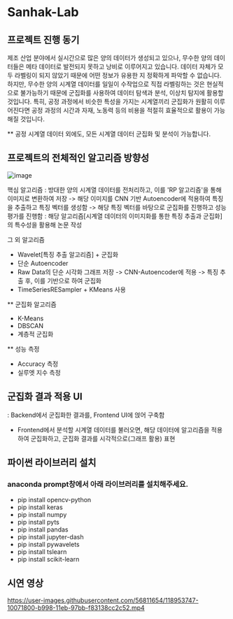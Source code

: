 # Sanhak-Lab

## 프로젝트 진행 동기
제조 산업 분야에서 실시간으로 많은 양의 데이터가 생성되고 있으나, 무수한 양의 데이터들은 메타 데이터로 발전되지 못하고 낭비로 이루어지고 있습니다. 데이터 자체가 모두 라벨링이 되지 않았기 때문에 어떤 정보가 유용한 지 정확하게 파악할 수 없습니다. 하지만, 무수한 양의 시계열 데이터를 일일이 수작업으로 직접 라벨링하는 것은 현실적으로 불가능하기 때문에 군집화를 사용하여 데이터 탐색과 분석, 이상치 탐지에 활용할 것입니다.
특히, 공정 과정에서 비슷한 특성을 가지는 시계열끼리 군집화가 원활히 이루어진다면 공정 과정의 시간과 자재, 노동력 등의 비용을 적절히 효율적으로 활용이 가능해질 것입니다.

** 공정 시계열 데이터 외에도, 모든 시계열 데이터 군집화 및 분석이 가능합니다.

## 프로젝트의 전체적인 알고리즘 방향성

![image](https://user-images.githubusercontent.com/56811654/117939417-fe43c600-b342-11eb-8660-e75ab3ce6667.png)

핵심 알고리즘 : 방대한 양의 시계열 데이터를 전처리하고, 이를 'RP 알고리즘'을 통해 이미지로 변환하여 저장 -> 해당 이미지를 CNN 기반 Autoencoder에 적용하여 특징을 추출하고 특징 벡터를 생성함 -> 해당 특징 벡터를 바탕으로 군집화를 진행하고 성능평가를 진행함
: 해당 알고리즘[시계열 데이터의 이미지화를 통한 특징 추출과 군집화]의 특수성을 활용해 논문 작성

그 외 알고리즘
- Wavelet[특징 추출 알고리즘] + 군집화
- 단순 Autoencoder
- Raw Data의 단순 시각화 그래프 저장 -> CNN-Autoencoder에 적용 -> 특징 추출 후, 이를 기반으로 하여 군집화
- TimeSeriesRESampler + KMeans 사용

** 군집화 알고리즘
- K-Means
- DBSCAN
- 계층적 군집화

** 성능 측정
- Accuracy 측정
- 실루엣 지수 측정

## 군집화 결과 적용 UI
: Backend에서 군집화한 결과를, Frontend UI에 얹어 구축함
- Frontend에서 분석할 시계열 데이터를 불러오면, 해당 데이터에 알고리즘을 적용하여 군집화하고, 군집화 결과를 시각적으로(그래프 활용) 표현

## 파이썬 라이브러리 설치
### anaconda prompt창에서 아래 라이브러리를 설치해주세요.

- pip install opencv-python
- pip install keras
- pip install numpy
- pip install pyts
- pip install pandas
- pip install jupyter-dash
- pip install pywavelets
- pip install tslearn
- pip install scikit-learn

## 시연 영상


https://user-images.githubusercontent.com/56811654/118953747-10071800-b998-11eb-97bb-f83138cc2c52.mp4


